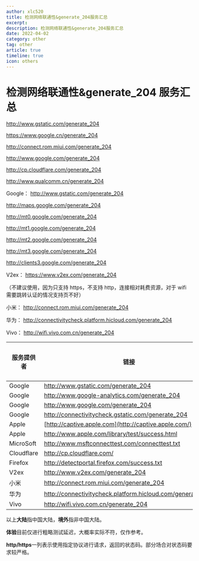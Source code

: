 ```yaml
---
author: xlc520
title: 检测网络联通性&generate_204服务汇总
excerpt: 
description: 检测网络联通性&generate_204服务汇总
date: 2022-04-02
category: other
tag: other
article: true
timeline: true
icon: others
---
```


# 检测网络联通性&generate_204 服务汇总

<http://www.gstatic.com/generate_204>

<https://www.google.cn/generate_204>

<http://connect.rom.miui.com/generate_204>

<http://www.google.com/generate_204>

<http://cp.cloudflare.com/generate_204>

<http://www.qualcomm.cn/generate_204>

Google： <http://www.gstatic.com/generate_204>

<http://maps.google.com/generate_204>

<http://mt0.google.com/generate_204>

<http://mt1.google.com/generate_204>

<http://mt2.google.com/generate_204>

<http://mt3.google.com/generate_204>

<http://clients3.google.com/generate_204>

V2ex： <https://www.v2ex.com/generate_204>

（不建议使用，因为只支持 https，不支持 http，连接相对耗费资源，对于 wifi 需要跳转认证的情况支持页不好）

小米： <http://connect.rom.miui.com/generate_204>

华为： <http://connectivitycheck.platform.hicloud.com/generate_204>

Vivo： <http://wifi.vivo.com.cn/generate_204>

| 服务提供者      | 链接                                                           | 大陆体验 | 境外体验 | http/https | IP Version |
|------------|--------------------------------------------------------------|------|------|------------|------------|
| Google     | <http://www.gstatic.com/generate_204>                        | 5    | 10   | 204⁄204    | 4+6        |
| Google     | <http://www.google-analytics.com/generate_204>               | 6    | 10   | 204⁄204    | 4+6        |
| Google     | <http://www.google.com/generate_204>                         | 0    | 10   | 204⁄204    | 4+6        |
| Google     | <http://connectivitycheck.gstatic.com/generate_204>          | 4    | 10   | 204⁄204    | 4+6        |
| Apple      | [http://captive.apple.com](http://captive.apple.com/)        | 3    | 10   | 200⁄200    | 4+6        |
| Apple      | <http://www.apple.com/library/test/success.html>             | 7    | 10   | 200⁄200    | 4+6        |
| MicroSoft  | <http://www.msftconnecttest.com/connecttest.txt>             | 5    | 10   | 200/error  | 4          |
| Cloudflare | <http://cp.cloudflare.com/>                                  | 4    | 10   | 204⁄204    | 4+6        |
| Firefox    | <http://detectportal.firefox.com/success.txt>                | 5    | 10   | 200⁄200    | 4+6        |
| V2ex       | <http://www.v2ex.com/generate_204>                           | 0    | 10   | 204⁄301    | 4+6        |
| 小米         | <http://connect.rom.miui.com/generate_204>                   | 10   | 4    | 204⁄204    | 4          |
| 华为         | <http://connectivitycheck.platform.hicloud.com/generate_204> | 10   | 5    | 204⁄204    | 4          |
| Vivo       | <http://wifi.vivo.com.cn/generate_204>                       | 10   | 5    | 204⁄204    | 4          |

以上**大陆**指中国大陆，**境外**指非中国大陆。

**体验**目前仅进行粗略测试延迟，大概率实际不符，仅作参考。

**http/https**一列表示使用指定协议进行请求，返回的状态码。部分场合对状态码要求较严格。

